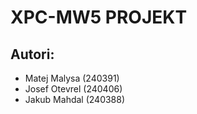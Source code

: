 # XPC-MW5 PROJEKT

## Autori:
- Matej Malysa (240391)
- Josef Otevrel (240406)
- Jakub Mahdal (240388)

